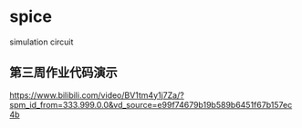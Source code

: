 # spice
simulation circuit

## 第三周作业代码演示

https://www.bilibili.com/video/BV1tm4y1j7Za/?spm_id_from=333.999.0.0&vd_source=e99f74679b19b589b6451f67b157ec4b

